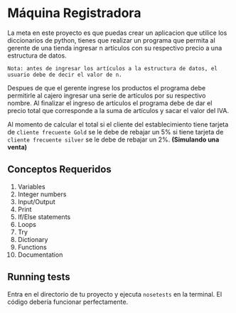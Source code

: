 # Máquina Registradora

La meta en este proyecto es que puedas crear un aplicacion que utilice los diccionarios de python, tienes que realizar un programa que permita al gerente de una tienda ingresar n artículos con su respectivo precio a una estructura de datos. 

```
Nota: antes de ingresar los artículos a la estructura de datos, el usuario debe de decir el valor de n.
```

Despues de que el gerente ingrese los productos el programa debe permitirle al cajero ingresar una serie de artículos por su respectivo nombre. Al finalizar el ingreso de artículos el programa debe de dar el precio total que corresponde a la suma de artículos y sacar el valor del IVA. 

Al momento de calcular el total si el cliente del establecimiento tiene tarjeta de `cliente frecuente Gold` se le debe de rebajar un 5% si tiene tarjeta de `cliente frecuente silver` se le debe de rebajar un 2%. **(Simulando una venta)**


## Conceptos Requeridos

1.  Variables
2.  Integer numbers
3.  Input/Output
4.  Print
5.  If/Else statements
6.  Loops 
7.  Try
8.  Dictionary
9.  Functions
10. Documentation



## Running tests
Entra en el directorio de tu proyecto y ejecuta `nosetests` en la terminal. El código debería funcionar perfectamente.
